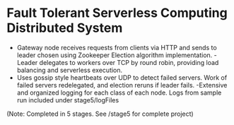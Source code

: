 # Fault Tolerant Serverless Computing Distributed System

- Gateway node receives requests from clients via HTTP and sends to leader chosen using Zookeeper Election algorithm implementation.
-Leader delegates to workers over TCP by round robin, providing load balancing and serverless execution.
- Uses gossip style heartbeats over UDP to detect failed servers. Work of failed servers redelegated, and election reruns if leader fails.
-Extensive and organized logging for each class of each node. Logs from sample run included under stage5/logFiles

(Note: Completed in 5 stages. See /stage5 for complete project)
